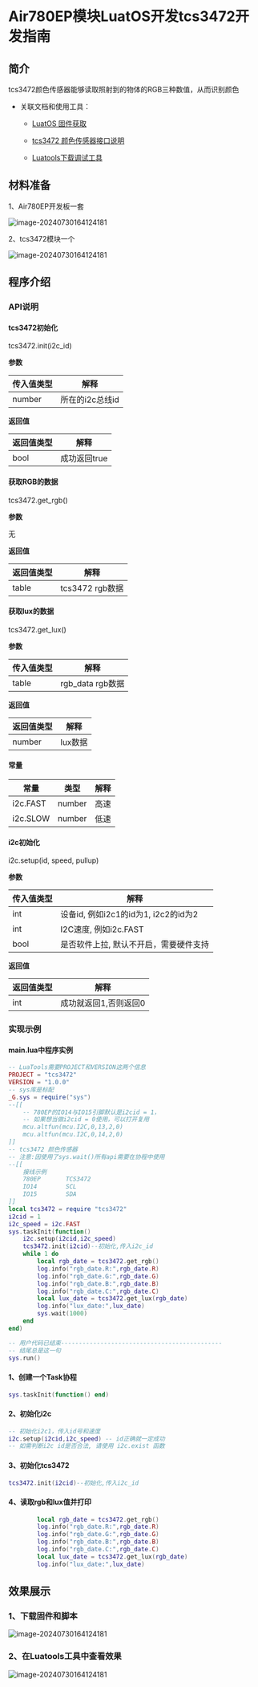 # Air780EP模块LuatOS开发tcs3472开发指南

## 简介

tcs3472颜色传感器能够读取照射到的物体的RGB三种数值，从而识别颜色

- 关联文档和使用工具：

  - [LuatOS 固件获取](https://gitee.com/openLuat/LuatOS/releases)

  - [tcs3472 颜色传感器接口说明](https://wiki.luatos.com/api/libs/tcs3472.html)

  - [Luatools下载调试工具](https://gitee.com/openLuat/luatos-doc-pool/blob/master/doc/开发工具及使用说明/Luatools下载调试工具.md)

## 材料准备

1、Air780EP开发板一套

![image-20240730164124181](image/tcs3472_780EP开发板.jpg)

2、tcs3472模块一个

![image-20240730164124181](image/tcs3472实物图.jpg)

## 程序介绍

### API说明

#### tcs3472初始化

tcs3472.init(i2c_id)

**参数**

| 传入值类型 | 解释            |
| ---------- | --------------- |
| number     | 所在的i2c总线id |

**返回值**

| 返回值类型 | 解释         |
| ---------- | ------------ |
| bool       | 成功返回true |

#### 获取RGB的数据

tcs3472.get_rgb()

**参数**

无

**返回值**

| 返回值类型 | 解释            |
| ---------- | --------------- |
| table      | tcs3472 rgb数据 |

#### 获取lux的数据

tcs3472.get_lux()

**参数**

| 传入值类型 | 解释             |
| ---------- | ---------------- |
| table      | rgb_data rgb数据 |

**返回值**

| 返回值类型 | 解释    |
| ---------- | ------- |
| number     | lux数据 |

#### 常量

| 常量     | 类型   | 解释 |
| -------- | ------ | ---- |
| i2c.FAST | number | 高速 |
| i2c.SLOW | number | 低速 |

#### i2c初始化

i2c.setup(id, speed, pullup)

**参数**

| 传入值类型 | 解释                                   |
| ---------- | -------------------------------------- |
| int        | 设备id, 例如i2c1的id为1, i2c2的id为2   |
| int        | I2C速度, 例如i2c.FAST                  |
| bool       | 是否软件上拉, 默认不开启，需要硬件支持 |

**返回值**

| 返回值类型 | 解释                  |
| ---------- | --------------------- |
| int        | 成功就返回1,否则返回0 |

### 实现示例

#### main.lua中程序实例

```lua
-- LuaTools需要PROJECT和VERSION这两个信息
PROJECT = "tcs3472"
VERSION = "1.0.0"
-- sys库是标配
_G.sys = require("sys")
--[[
    -- 780EP的IO14与IO15引脚默认是i2cid = 1，
    -- 如果想当做i2cid = 0使用，可以打开复用
    mcu.altfun(mcu.I2C,0,13,2,0)
    mcu.altfun(mcu.I2C,0,14,2,0)
]]
-- tcs3472 颜色传感器
-- 注意:因使用了sys.wait()所有api需要在协程中使用
--[[
    接线示例
    780EP       TCS3472
    IO14        SCL
    IO15        SDA
]]
local tcs3472 = require "tcs3472"
i2cid = 1
i2c_speed = i2c.FAST
sys.taskInit(function()
    i2c.setup(i2cid,i2c_speed)
    tcs3472.init(i2cid)--初始化,传入i2c_id
    while 1 do
        local rgb_date = tcs3472.get_rgb()
        log.info("rgb_date.R:",rgb_date.R)
        log.info("rgb_date.G:",rgb_date.G)
        log.info("rgb_date.B:",rgb_date.B)
        log.info("rgb_date.C:",rgb_date.C)
        local lux_date = tcs3472.get_lux(rgb_date)
        log.info("lux_date:",lux_date)
        sys.wait(1000)
    end
end)

-- 用户代码已结束---------------------------------------------
-- 结尾总是这一句
sys.run()
```

#### 1、创建一个Task协程

```lua
sys.taskInit(function() end)
```

#### 2、初始化i2c

```lua
-- 初始化i2c1，传入id号和速度
i2c.setup(i2cid,i2c_speed) -- id正确就一定成功
-- 如需判断i2c id是否合法, 请使用 i2c.exist 函数
```

#### 3、初始化tcs3472

```lua
tcs3472.init(i2cid)--初始化,传入i2c_id
```

#### 4、读取rgb和lux值并打印

```lua
		local rgb_date = tcs3472.get_rgb()
        log.info("rgb_date.R:",rgb_date.R)
        log.info("rgb_date.G:",rgb_date.G)
        log.info("rgb_date.B:",rgb_date.B)
        log.info("rgb_date.C:",rgb_date.C)
        local lux_date = tcs3472.get_lux(rgb_date)
        log.info("lux_date:",lux_date)
```

## 效果展示

### 1、下载固件和脚本

![image-20240730164124181](image/tcs_Luatools下载固件和脚本.png)

### 2、在Luatools工具中查看效果

![image-20240730164124181](image/tcs3472效果展示.png)













